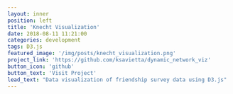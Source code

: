 ```yaml
---
layout: inner
position: left
title: 'Knecht Visualization'
date: 2018-08-11 11:21:00
categories: development
tags: D3.js
featured_image: '/img/posts/knecht_visualization.png'
project_link: 'https://github.com/ksavietta/dynamic_network_viz'
button_icon: 'github'
button_text: 'Visit Project'
lead_text: "Data visualization of friendship survey data using D3.js"
---
```

